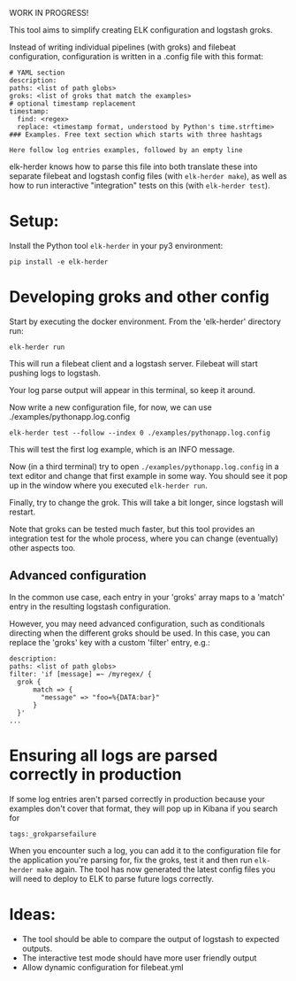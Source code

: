 WORK IN PROGRESS!

This tool aims to simplify creating ELK configuration and logstash groks.

Instead of writing individual pipelines (with groks) and filebeat configuration, configuration is written in a .config file with this format:

    # YAML section
    description:
    paths: <list of path globs>
    groks: <list of groks that match the examples>
    # optional timestamp replacement
    timestamp:
      find: <regex>
      replace: <timestamp format, understood by Python's time.strftime>
    ### Examples. Free text section which starts with three hashtags

    Here follow log entries examples, followed by an empty line

elk-herder knows how to parse this file into both translate these into separate filebeat and logstash config files (with `elk-herder make`), as well as how to run interactive "integration" tests on this (with `elk-herder test`).

# Setup:

Install the Python tool `elk-herder` in your py3 environment:

    pip install -e elk-herder

# Developing groks and other config

Start by executing the docker environment. From the 'elk-herder' directory run:

    elk-herder run

This will run a filebeat client and a logstash server. Filebeat will start pushing logs to logstash.

Your log parse output will appear in this terminal, so keep it around.

Now write a new configuration file, for now, we can use ./examples/pythonapp.log.config

    elk-herder test --follow --index 0 ./examples/pythonapp.log.config

This will test the first log example, which is an INFO message.

Now (in a third terminal) try to open `./examples/pythonapp.log.config` in a text editor and change that first example in some way. You should see it pop up in the window where you executed `elk-herder run`.

Finally, try to change the grok. This will take a bit longer, since logstash will restart.

Note that groks can be tested much faster, but this tool provides an integration test for the whole process, where you can change (eventually) other aspects too.

## Advanced configuration

In the common use case, each entry in your 'groks' array maps to a 'match' entry in the resulting logstash configuration. 

However, you may need advanced configuration, such as conditionals directing when the different groks should be used. In this case, you can replace the 'groks' key with a custom 'filter' entry, e.g.:

    description:
    paths: <list of path globs>
    filter: 'if [message] =~ /myregex/ {
      grok {
          match => {
            "message" => "foo=%{DATA:bar}"
          }
      }'
    ...


# Ensuring all logs are parsed correctly in production

If some log entries aren't parsed correctly in production because your examples don't cover that format, they will pop up in Kibana if you search for

    tags:_grokparsefailure

When you encounter such a log, you can add it to the configuration file for the application you're parsing for, fix the groks, test it and then run `elk-herder make` again. The tool has now generated the latest config files you will need to deploy to ELK to parse future logs correctly.

# Ideas:

* The tool should be able to compare the output of logstash to expected outputs.
* The interactive test mode should have more user friendly output
* Allow dynamic configuration for filebeat.yml

